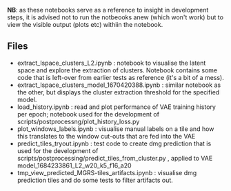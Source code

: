 
**NB**: as these notebooks serve as a reference to insight in development steps, it is advised not to run the notbeooks anew (which won't work) but to view the visible output (plots etc) withiin the notebook. 

## Files

- extract_lspace_clusters_L2.ipynb : notebook to visualise the latent space and explore the extraction of clusters. Notebook contains some code that is left-over from earlier tests as reference (it's a bit of a mess).
- extract_lspace_clusters_model_1670420388.ipynb : similar notebook as the other, but displays the cluster extraction threshold for the specified model.
- load_history.ipynb : read and plot performance of VAE training history per epoch; notebook used for the development of scripts/postprocessng/plot_history_loss.py  
- plot_windows_labels.ipynb : visualise manual labels on a tile and how this translates to the window cut-outs that are fed into the VAE
- predict_tiles_tryout.ipynb : test code to create dmg prediction that is used for the development of scripts/postprocessing/predict_tiles_from_cluster.py , applied to VAE model_1684233861_L2_w20_k5_f16_a20
- tmp_view_predicted_MGRS-tiles_artifacts.ipynb : visualise dmg prediction tiles and do some tests to filter artifacts out.

